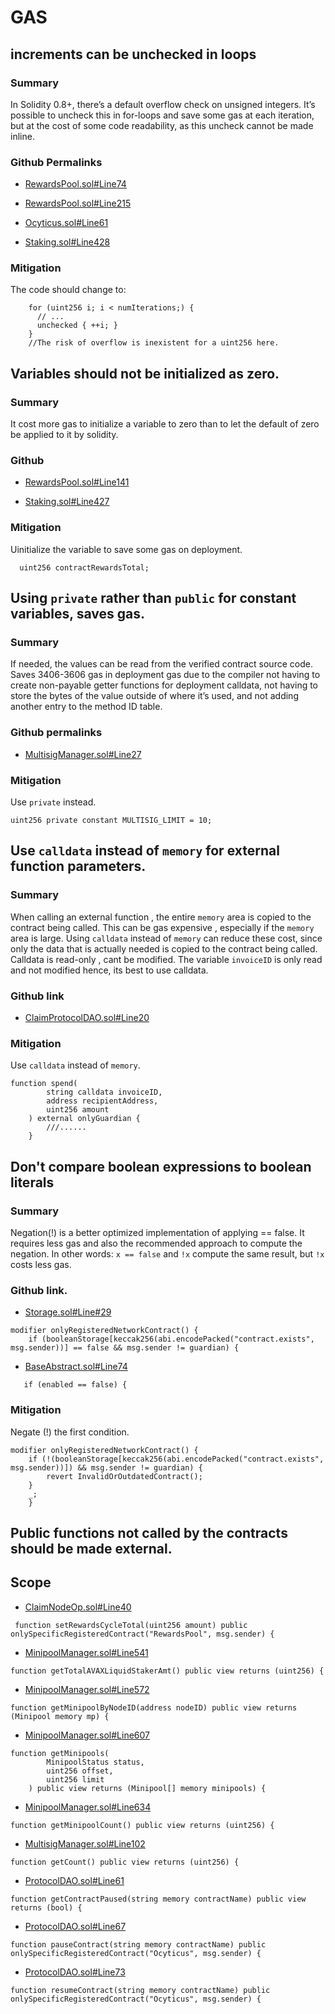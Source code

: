 # GAS
## increments can be unchecked in loops
### Summary
In Solidity 0.8+, there’s a default overflow check on unsigned integers. It’s possible to uncheck this in for-loops and save some gas at each iteration, but at the cost of some code readability, as this uncheck cannot be made inline.

### Github Permalinks
* [RewardsPool.sol#Line74](https://github.com/code-423n4/2022-12-gogopool/blob/main/contracts/contract/RewardsPool.sol#L74)

* [RewardsPool.sol#Line215](https://github.com/code-423n4/2022-12-gogopool/blob/main/contracts/contract/RewardsPool.sol#L215)

* [Ocyticus.sol#Line61](https://github.com/code-423n4/2022-12-gogopool/blob/main/contracts/contract/Ocyticus.sol#L61)

* [Staking.sol#Line428](https://github.com/code-423n4/2022-12-gogopool/blob/main/contracts/contract/Staking.sol#L428)


### Mitigation
  The code should change to:
```
    for (uint256 i; i < numIterations;) {
      // ...
      unchecked { ++i; }
    }
    //The risk of overflow is inexistent for a uint256 here.
```


## Variables should not be initialized as zero.
### Summary 
It cost more gas to initialize a variable to zero than to let the default of zero be applied to it by solidity.

###  Github
* [RewardsPool.sol#Line141](https://github.com/code-423n4/2022-12-gogopool/blob/main/contracts/contract/RewardsPool.sol#L141)

* [Staking.sol#Line427](https://github.com/code-423n4/2022-12-gogopool/blob/main/contracts/contract/Staking.sol#L427)

### Mitigation 
 Uinitialize the variable to save some gas on deployment.

``` 
  uint256 contractRewardsTotal;
```

## Using `private` rather than `public`  for constant variables, saves gas.

### Summary 
If needed, the values can be read from the verified contract source code. Saves 3406-3606 gas in deployment gas due to the compiler not having to create non-payable getter functions for deployment calldata, not having to store the bytes of the value outside of where it’s used, and not adding another entry to the method ID table.

### Github permalinks
* [MultisigManager.sol#Line27](https://github.com/code-423n4/2022-12-gogopool/blob/main/contracts/contract/MultisigManager.sol#L27)

### Mitigation
Use `private` instead.
``` 
uint256 private constant MULTISIG_LIMIT = 10;
```

## Use `calldata` instead of `memory` for external function parameters.
### Summary
When calling an external function , the entire `memory` area is copied to the contract being called.
This can be gas expensive , especially if the `memory` area is large. Using `calldata` instead of  `memory` can reduce these
cost, since only the data that is actually needed is copied to the contract being called. Calldata is read-only , cant be modified.
The variable `invoiceID` is only read and not modified hence, its best to use calldata. 

### Github link
* [ClaimProtocolDAO.sol#Line20](https://github.com/code-423n4/2022-12-gogopool/blob/main/contracts/contract/ClaimProtocolDAO.sol#L20)

### Mitigation
Use `calldata` instead of  `memory`.
``` 
function spend(
		string calldata invoiceID,
		address recipientAddress,
		uint256 amount
	) external onlyGuardian {
		///......
	}
```
## Don't compare boolean expressions to boolean literals
### Summary 
Negation(!) is a better optimized implementation of applying == false. It requires less gas and also the recommended approach to compute the negation. In other words: `x == false` and `!x` compute the same result, but `!x` costs less gas.

### Github link.

* [Storage.sol#Line#29](https://github.com/code-423n4/2022-12-gogopool/blob/main/contracts/contract/Storage.sol#L29)
```
modifier onlyRegisteredNetworkContract() {
	if (booleanStorage[keccak256(abi.encodePacked("contract.exists", msg.sender))] == false && msg.sender != guardian) {
```

* [BaseAbstract.sol#Line74](https://github.com/code-423n4/2022-12-gogopool/blob/main/contracts/contract/BaseAbstract.sol#L74)
```
   if (enabled == false) {
```
### Mitigation
Negate (!) the first condition.
``` 
modifier onlyRegisteredNetworkContract() {
	if (!(booleanStorage[keccak256(abi.encodePacked("contract.exists", msg.sender))]) && msg.sender != guardian) {
		revert InvalidOrOutdatedContract();
	}
	_;
	}
```
## Public functions not called by the contracts should be made external.
## Scope
* [ClaimNodeOp.sol#Line40](https://github.com/code-423n4/2022-12-gogopool/blob/main/contracts/contract/ClaimNodeOp.sol#L40)

```
 function setRewardsCycleTotal(uint256 amount) public onlySpecificRegisteredContract("RewardsPool", msg.sender) {
```
* [MinipoolManager.sol#Line541](https://github.com/code-423n4/2022-12-gogopool/blob/main/contracts/contract/MinipoolManager.sol#L541)
```
function getTotalAVAXLiquidStakerAmt() public view returns (uint256) {
```
* [MinipoolManager.sol#Line572](https://github.com/code-423n4/2022-12-gogopool/blob/main/contracts/contract/MinipoolManager.sol#L572)

```
function getMinipoolByNodeID(address nodeID) public view returns (Minipool memory mp) {
```
* [MinipoolManager.sol#Line607](https://github.com/code-423n4/2022-12-gogopool/blob/main/contracts/contract/MinipoolManager.sol#L607)
```
function getMinipools(
		MinipoolStatus status,
		uint256 offset,
		uint256 limit
	) public view returns (Minipool[] memory minipools) {
```
* [MinipoolManager.sol#Line634](https://github.com/code-423n4/2022-12-gogopool/blob/main/contracts/contract/MinipoolManager.sol#L634)
```
function getMinipoolCount() public view returns (uint256) {
```

* [MultisigManager.sol#Line102](https://github.com/code-423n4/2022-12-gogopool/blob/main/contracts/contract/MultisigManager.sol#L102)
```
function getCount() public view returns (uint256) {
```
* [ProtocolDAO.sol#Line61](https://github.com/code-423n4/2022-12-gogopool/blob/main/contracts/contract/ProtocolDAO.sol#L61)
```
function getContractPaused(string memory contractName) public view returns (bool) {
```
* [ProtocolDAO.sol#Line67](https://github.com/code-423n4/2022-12-gogopool/blob/main/contracts/contract/ProtocolDAO.sol#L67)
```
function pauseContract(string memory contractName) public onlySpecificRegisteredContract("Ocyticus", msg.sender) {
```

* [ProtocolDAO.sol#Line73](https://github.com/code-423n4/2022-12-gogopool/blob/main/contracts/contract/ProtocolDAO.sol#L731)
```
function resumeContract(string memory contractName) public onlySpecificRegisteredContract("Ocyticus", msg.sender) {
```

